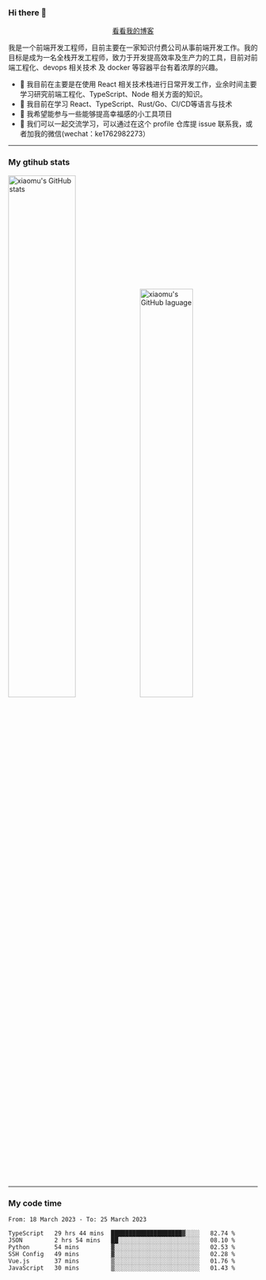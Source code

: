 ### Hi there 👋

<p align="center">
  <a href="https://blog.realjacket.site/">看看我的博客</a>
</p>

我是一个前端开发工程师，目前主要在一家知识付费公司从事前端开发工作。我的目标是成为一名全栈开发工程师，致力于开发提高效率及生产力的工具，目前对前端工程化、devops 相关技术 及 docker 等容器平台有着浓厚的兴趣。

- 🔭 我目前在主要是在使用 React 相关技术栈进行日常开发工作，业余时间主要学习研究前端工程化、TypeScript、Node 相关方面的知识。
- 🌱 我目前在学习 React、TypeScript、Rust/Go、CI/CD等语言与技术
- 👯 我希望能参与一些能够提高幸福感的小工具项目
- 💬 我们可以一起交流学习，可以通过在这个 profile 仓库提 issue 联系我，或者加我的微信(wechat：ke1762982273）

***

### My gtihub stats

<a><img src="https://github-readme-stats-git-masterrstaa-rickstaa.vercel.app/api?username=real-jacket&&show_icons=true" title="xiaomu's GitHub stats" alt="xiaomu's GitHub stats" style="width:52%;"/></a>
<a><img src="https://github-readme-stats-git-masterrstaa-rickstaa.vercel.app/api/top-langs/?username=real-jacket&layout=compact" title="xiaomu's GitHub laguage" alt="xiaomu's GitHub laguage" style="width:46%;"/><a/>

***

### My code time

<!--START_SECTION:waka-->

```text
From: 18 March 2023 - To: 25 March 2023

TypeScript   29 hrs 44 mins  ████████████████████▓░░░░   82.74 %
JSON         2 hrs 54 mins   ██░░░░░░░░░░░░░░░░░░░░░░░   08.10 %
Python       54 mins         ▓░░░░░░░░░░░░░░░░░░░░░░░░   02.53 %
SSH Config   49 mins         ▓░░░░░░░░░░░░░░░░░░░░░░░░   02.28 %
Vue.js       37 mins         ▒░░░░░░░░░░░░░░░░░░░░░░░░   01.76 %
JavaScript   30 mins         ▒░░░░░░░░░░░░░░░░░░░░░░░░   01.43 %
```

<!--END_SECTION:waka-->
